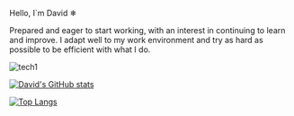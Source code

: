 Hello, I`m David ❄

Prepared and eager to start working, with an interest in continuing to learn and improve. 
I adapt well to my work environment and try as hard as possible to be efficient with what I do.

![tech1](https://user-images.githubusercontent.com/57682619/125846331-49721166-6ca2-4b95-9d08-a6980260ed09.gif)



[![David's GitHub stats](https://github-readme-stats.vercel.app/api?username=daviidrf)](https://github.com/daviidrf/github-readme-stats)



[![Top Langs](https://github-readme-stats.vercel.app/api/top-langs/?username=daviidrf&layout=compact)](https://github.com/daviidrf/github-readme-stats)
